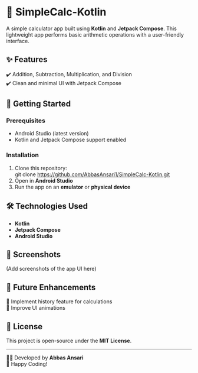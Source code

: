 # 🧮 SimpleCalc-Kotlin

A simple calculator app built using **Kotlin** and **Jetpack Compose**. This lightweight app performs basic arithmetic operations with a user-friendly interface.  

## ✨ Features  
✔️ Addition, Subtraction, Multiplication, and Division  
✔️ Clean and minimal UI with Jetpack Compose  

## 🚀 Getting Started  

### Prerequisites  
- Android Studio (latest version)  
- Kotlin and Jetpack Compose support enabled  

### Installation  
1. Clone this repository:  
   git clone https://github.com/AbbasAnsari1/SimpleCalc-Kotlin.git
2. Open in **Android Studio**  
3. Run the app on an **emulator** or **physical device**  

## 🛠️ Technologies Used  
- **Kotlin**  
- **Jetpack Compose**  
- **Android Studio**  

## 📸 Screenshots  
(Add screenshots of the app UI here)  

## 📌 Future Enhancements  
🔹 Implement history feature for calculations  
🔹 Improve UI animations  

## 📝 License  
This project is open-source under the **MIT License**.  

---
  
👨‍💻 Developed by **Abbas Ansari**  
🚀 Happy Coding!  
